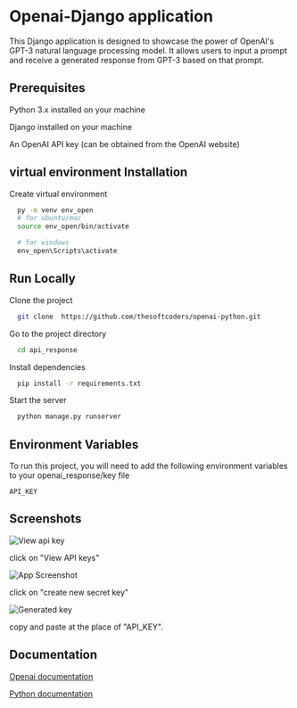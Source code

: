 
# Openai-Django application

This Django application is designed to showcase the power of OpenAI's GPT-3 natural language processing model. It allows users to input a prompt and receive a generated response from GPT-3 based on that prompt.



## Prerequisites

Python 3.x installed on your machine

Django installed on your machine

An OpenAI API key (can be obtained from the OpenAI website)


## virtual environment Installation

Create virtual environment

```bash
  py -m venv env_open
  # for ubuntu/mac
  source env_open/bin/activate

  # for windows
  env_open\Scripts\activate
```
    
## Run Locally

Clone the project

```bash
  git clone  https://github.com/thesoftcoders/openai-python.git
```

Go to the project directory

```bash
  cd api_response
```

Install dependencies

```bash
  pip install -r requirements.txt
```

Start the server

```bash
  python manage.py runserver
```
## Environment Variables

To run this project, you will need to add the following environment variables to your openai_response/key file

`API_KEY`


## Screenshots

![View api key](https://superblog.supercdn.cloud/site_cuid_cl495vqej08071jpawt8inf39/images/cleanshot-2023-02-14-at-11-1676356137354-compressed.png)

click on "View API keys"


![App Screenshot](https://static.talarian.io/cms/gptforwork/how-to-create-api-key/api-keys.png)

click on "create new secret key"

![Generated key](https://protodave.com/wp-content/uploads/2022/11/open-ai-api-key-generation.png)

copy and paste at the place of "API_KEY".

## Documentation

[Openai documentation](https://platform.openai.com/docs/api-reference/chat/create)

[Python documentation](https://www.python.org/)

